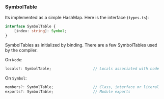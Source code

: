 ### SymbolTable 

Its implemented as a simple HashMap. Here is the interface (`types.ts`): 

```ts
interface SymbolTable {
    [index: string]: Symbol;
}
```

SymbolTables as initialized by binding. There are a few SymbolTables used by the compiler. 

On `Node`: 
```ts
locals?: SymbolTable;                   // Locals associated with node
```

On `Symbol`: 

```ts
members?: SymbolTable;                  // Class, interface or literal instance members
exports?: SymbolTable;                  // Module exports
```

